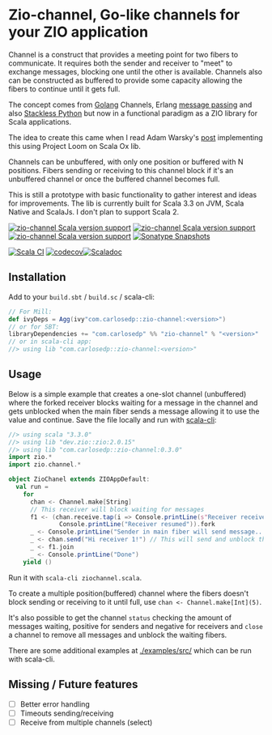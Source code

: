 # Zio-channel, Go-like channels for your ZIO application

Channel is a construct that provides a meeting point for two fibers to communicate. It requires both the sender and receiver to "meet" to exchange messages, blocking one until the other is available. Channels also can be constructed as buffered to provide some capacity allowing the fibers to continue until it gets full.

The concept comes from [Golang](https://go.dev/tour/concurrency/2) Channels, Erlang [message passing](https://www.erlang.org/blog/message-passing/) and also [Stackless Python](https://stackless.readthedocs.io/en/2.7-slp/library/stackless/channels.html) but now in a functional paradigm as a ZIO library for Scala applications.

The idea to create this came when I read Adam Warsky's [post](https://softwaremill.com/go-like-channels-using-project-loom-and-scala/) implementing this using Project Loom on Scala Ox lib.

Channels can be unbuffered, with only one position or buffered with N positions. Fibers sending or receiving to this channel block if it's an unbuffered channel or once the buffered channel becomes full.

This is still a prototype with basic functionality to gather interest and ideas for improvements. The lib is currently built for Scala 3.3 on JVM, Scala Native and ScalaJs. I don't plan to support Scala 2.

[![zio-channel Scala version support](https://index.scala-lang.org/carlosedp/zio-channel/zio-channel/latest-by-scala-version.svg?platform=jvm)](https://index.scala-lang.org/carlosedp/zio-channel/zio-channel)
[![zio-channel Scala version support](https://index.scala-lang.org/carlosedp/zio-channel/zio-channel/latest-by-scala-version.svg?platform=native0.4)](https://index.scala-lang.org/carlosedp/zio-channel/zio-channel)
[![zio-channel Scala version support](https://index.scala-lang.org/carlosedp/zio-channel/zio-channel/latest-by-scala-version.svg?platform=sjs1)](https://index.scala-lang.org/carlosedp/zio-channel/zio-channel)
[![Sonatype Snapshots](https://img.shields.io/nexus/s/com.carlosedp/zio-channel_3?server=https%3A%2F%2Fs01.oss.sonatype.org)](https://s01.oss.sonatype.org/content/repositories/snapshots/com/carlosedp//zio-channel_3/)

[![Scala CI](https://github.com/carlosedp/zio-channel/actions/workflows/scala.yml/badge.svg)](https://github.com/carlosedp/zio-channel/actions/workflows/scala.yml)
[![codecov](https://codecov.io/gh/carlosedp/zio-channel/branch/main/graph/badge.svg?token=Wln0zziII9)](https://codecov.io/gh/carlosedp/zio-channel)[![Scaladoc](https://www.javadoc.io/badge/com.carlosedp/zio-channel_3.svg?color=blue&label=Scaladoc)](https://javadoc.io/doc/com.carlosedp/zio-channel_3/latest)

## Installation

Add to your `build.sbt` / `build.sc` / scala-cli:

```scala
// For Mill:
def ivyDeps = Agg(ivy"com.carlosedp::zio-channel:<version>")
// or for SBT:
libraryDependencies += "com.carlosedp" %% "zio-channel" % "<version>"
// or in scala-cli app:
//> using lib "com.carlosedp::zio-channel:<version>"
```

## Usage

Below is a simple example that creates a one-slot channel (unbuffered) where the forked receiver blocks waiting for a message in the channel and gets unblocked when the main fiber sends a message allowing it to use the value and continue. Save the file locally and run with [scala-cli](https://scala-cli.virtuslab.org/):

```scala
//> using scala "3.3.0"
//> using lib "dev.zio::zio:2.0.15"
//> using lib "com.carlosedp::zio-channel:0.3.0"
import zio.*
import zio.channel.*

object ZioChanel extends ZIOAppDefault:
  val run =
    for
      chan <- Channel.make[String]
      // This receiver will block waiting for messages
      f1 <- (chan.receive.tap(i => Console.printLine(s"Receiver received $i")) *>
              Console.printLine("Receiver resumed")).fork
      _ <- Console.printLine("Sender in main fiber will send message...")
      _ <- chan.send("Hi receiver 1!") // This will send and unblock the receiver
      _ <- f1.join
      _ <- Console.printLine("Done")
    yield ()
```

Run it with `scala-cli ziochannel.scala`.

To create a multiple position(buffered) channel where the fibers doesn't block sending or receiving to it until full, use `chan <- Channel.make[Int](5)`.

It's also possible to get the channel `status` checking the amount of messages waiting, positive for senders and negative for receivers and `close` a channel to remove all messages and unblock the waiting fibers.

There are some additional examples at [./examples/src/](./examples/src/) which can be run with scala-cli.

## Missing / Future features

- [ ] Better error handling
- [ ] Timeouts sending/receiving
- [ ] Receive from multiple channels (select)
